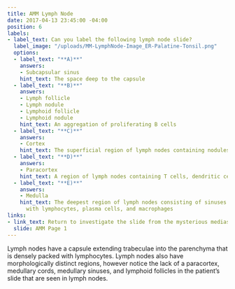 ```yaml
---
title: AMM Lymph Node
date: 2017-04-13 23:45:00 -04:00
position: 6
labels:
- label_text: Can you label the following lymph node slide?
  label_image: "/uploads/MM-LymphNode-Image_ER-Palatine-Tonsil.png"
  options:
  - label_text: "**A)**"
    answers:
    - Subcapsular sinus
    hint_text: The space deep to the capsule
  - label_text: "**B)**"
    answers:
    - Lymph follicle
    - Lymph nodule
    - Lymphoid follicle
    - Lymphoid nodule
    hint_text: An aggregation of proliferating B cells
  - label_text: "**C)**"
    answers:
    - Cortex
    hint_text: The superficial region of lymph nodes containing nodules of B cells
  - label_text: "**D)**"
    answers:
    - Paracortex
    hint_text: A region of lymph nodes containing T cells, dendritic cells, and HEVs
  - label_text: "**E)**"
    answers:
    - Medulla
    hint_text: The deepest region of lymph nodes consisting of sinuses and cords packed
      with lymphocytes, plasma cells, and macrophages
links:
- link_text: Return to investigate the slide from the mysterious mediastinal mass
  slide: AMM Page 1
---
```


Lymph nodes have a capsule extending trabeculae into the parenchyma that is densely packed with lymphocytes. Lymph nodes also have morphologically distinct regions, however notice the lack of a paracortex, medullary cords, medullary sinuses, and lymphoid follicles in the patient’s slide that are seen in lymph nodes.